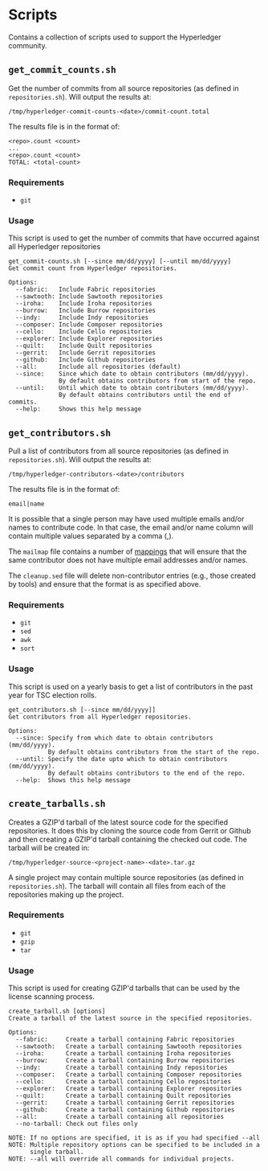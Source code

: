 # Scripts
Contains a collection of scripts used to support the Hyperledger community.

## `get_commit_counts.sh`
Get the number of commits from all source repositories (as defined in `repositories.sh`). Will output the results at:
```
/tmp/hyperledger-commit-counts-<date>/commit-count.total
```

The results file is in the format of:
```
<repo>.count <count>
...
<repo>.count <count>
TOTAL: <total-count>
```

### Requirements
* `git`

### Usage
This script is used to get the number of commits that have occurred against all Hyperledger repositories
```
get_commit-counts.sh [--since mm/dd/yyyy] [--until mm/dd/yyyy]
Get commit count from Hyperledger repositories.

Options:
  --fabric:   Include Fabric repositories
  --sawtooth: Include Sawtooth repositories
  --iroha:    Include Iroha repositories
  --burrow:   Include Burrow repositories
  --indy:     Include Indy repositories
  --composer: Include Composer repositories
  --cello:    Include Cello repositories
  --explorer: Include Explorer repositories
  --quilt:    Include Quilt repositories
  --gerrit:   Include Gerrit repositories
  --github:   Include Github repositories
  --all:      Include all repositories (default)
  --since:    Since which date to obtain contributors (mm/dd/yyyy).
              By default obtains contributors from start of the repo.
  --until:    Until which date to obtain contributors (mm/dd/yyyy).
              By default obtains contributors until the end of commits.
  --help:     Shows this help message
```

## `get_contributors.sh`
Pull a list of contributors from all source repositories (as defined in `repositories.sh`). Will output the results at:
```
/tmp/hyperledger-contributors-<date>/contributors
```

The results file is in the format of:
```
email|name
```

It is possible that a single person may have used multiple emails and/or names to contribute code. In that case, the email and/or name column will contain multiple values separated by a comma (,).

The `mailmap` file contains a number of [mappings](https://git-scm.com/docs/git-shortlog) that will ensure that the same contributor does not have multiple email addresses and/or names.

The `cleanup.sed` file will delete non-contributor entries (e.g., those created by tools) and ensure that the format is as specified above.

### Requirements
* `git`
* `sed`
* `awk`
* `sort`

### Usage
This script is used on a yearly basis to get a list of contributors in the past year for TSC election rolls.
```
get_contributors.sh [--since mm/dd/yyyy]]
Get contributors from all Hyperledger repositories.

Options:
  --since: Specify from which date to obtain contributors (mm/dd/yyyy).
           By default obtains contributors from the start of the repo.
  --until: Specify the date upto which to obtain contributors (mm/dd/yyyy).
           By default obtains contributors to the end of the repo.
  --help:  Shows this help message
```

## `create_tarballs.sh`
Creates a GZIP'd tarball of the latest source code for the specified repositories. It does this by cloning the source code from Gerrit or Github and then creating a GZIP'd tarball containing the checked out code. The tarball will be created in:

```
/tmp/hyperledger-source-<project-name>-<date>.tar.gz
```

A single project may contain multiple source repositories (as defined in `repositories.sh`). The tarball will contain all files from each of the repositories making up the project.

### Requirements
* `git`
* `gzip`
* `tar`

### Usage
This script is used for creating GZIP'd tarballs that can be used by the license scanning process.
```
create_tarball.sh [options]
Create a tarball of the latest source in the specified repositories.

Options:
  --fabric:     Create a tarball containing Fabric repositories
  --sawtooth:   Create a tarball containing Sawtooth repositories
  --iroha:      Create a tarball containing Iroha repositories
  --burrow:     Create a tarball containing Burrow repositories
  --indy:       Create a tarball containing Indy repositories
  --composer:   Create a tarball containing Composer repositories
  --cello:      Create a tarball containing Cello repositories
  --explorer:   Create a tarball containing Explorer repositories
  --quilt:      Create a tarball containing Quilt repositories
  --gerrit:     Create a tarball containing Gerrit repositories
  --github:     Create a tarball containing Github repositories
  --all:        Create a tarball containing all repositories
  --no-tarball: Check out files only

NOTE: If no options are specified, it is as if you had specified --all
NOTE: Multiple repository options can be specified to be included in a
      single tarball.
NOTE: --all will override all commands for individual projects.
```
